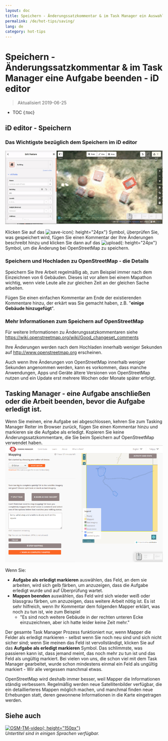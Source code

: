 ```yaml
---
layout: doc
title: Speichern - Änderungssatzkommentar & im Task Manager ein Auswahlfeld beenden - iD editor
permalink: /de/hot-tips/saving/
lang: de
category: hot-tips
---
```


Speichern - Änderungssatzkommentar & im Task Manager eine Aufgabe beenden - iD editor
============

> Aktualisiert 2019-06-25

- TOC
{:toc}

iD editor - Speichern
------------------

### Das Wichtigste bezüglich dem Speichern im iD editor ###

![saving OSM][]


Klicken Sie auf das ![save-icon]{: height="24px"} Symbol, überprüfen Sie, was gespeichert wird, fügen Sie einen Kommentar der Ihre Änderungen beschreibt hinzu und klicken Sie dann auf das ![upload]{: height="24px"} Symbol, um die Änderung bei OpenStreetMap zu speichern.  

### Speichern und Hochladen zu OpenStreetMap - die Details ###

Speichern Sie Ihre Arbeit regelmäßig ab, zum Beispiel immer nach dem Einzeichnen von 6 Gebäuden. Dieses ist vor allem bei einem Mapathon wichtig, wenn viele Leute alle zur gleichen Zeit an der gleichen Sache arbeiten.  

Fügen Sie einen einfachen Kommentar am Ende der existierenden Kommentare hinzu, der erkärt was Sie gemacht haben, z.B. "**einige Gebäude hinzugefügt**".  

### Mehr Informationen zum Speichern auf OpenStreetMap ###

Für weitere Informationen zu Änderungssatzkommentaren siehe <https://wiki.openstreetmap.org/wiki/Good_changeset_comments>  

Ihre Änderungen werden nach dem Hochladen innerhalb weniger Sekunden auf <http://www.openstreetmap.org> erscheinen.  

Auch wenn Ihre Änderungen von OpenStreetMap innerhalb weniger Sekunden angenommen werden, kann es vorkommen, dass manche Anwendungen, Apps und Geräte ältere Versionen von OpenStreetMap nutzen und ein Update erst mehrere Wochen oder Monate später erfolgt.  

Tasking Manager - eine Aufgabe anschließen oder die Arbeit beenden, bevor die Aufgabe erledigt ist.  
-------------------------------------------------------------------

Wenn Sie meinen, eine Aufgabe sei abgeschlossen, kehren Sie zum Tasking Manager Reiter im Browser zurück, fügen Sie einen Kommentar hinzu und markieren sie die Aufgabe als erledigt. Kopieren Sie keine Änderungssatzkommentare, die Sie beim Speichern auf OpenStreetMap verwendet haben.  
![Stop Mapping][]  

Wenn Sie:

- **Aufgabe als erledigt markieren** auswählen, das Feld, an dem sie arbeiten, wird sich gelb färben, um anzuzeigen, dass die Aufgabe erledigt wurde und auf Überprüfung wartet.  
- **Mappen beenden** auswählen, das Feld wird sich wieder weiß oder blassgrau färben, um anzuzeigen, dass weitere Arbeit nötig ist. Es ist sehr hilfreich, wenn Ihr Kommentar dem folgenden Mapper erklärt, was noch zu tun ist, wie zum Beispiel   
    - "Es sind noch weitere Gebäude in der rechten unteren Ecke einzuzeichnen, aber ich hatte leider keine Zeit mehr."  

Der gesamte Task Manager Prozess funktioniert nur, wenn Mapper die Felder als erledigt markieren - selbst wenn Sie noch neu sind und sich nicht sicher sind; wenn Sie meinen das Feld ist vervollständigt, klicken Sie auf das **Aufgabe als erledigt markieren** Symbol. Das schlimmste, was passieren kann ist, dass jemand meint, das noch mehr zu tun ist und das Feld als ungültig markiert. Bei vielen von uns, die schon viel mit dem Task Manager gearbeitet, wurde schon mindestens einmal ein Feld als ungültig markiert -  Wir alle vergessen manchmal etwas.  

OpenStreetMap wird deshalb immer besser, weil Mapper die Informationen ständig verbessern. Regelmäßig werden neue Satellitenbilder verfügbar, die ein detaillierteres Mappen möglich machen, und manchmal finden neue Erhebungen statt, deren gewonnene Informationen in die Karte eingetragen werden.   

Siehe auch  
---------

[![OSM-TM-video]{: height="150px"}](https://www.youtube.com/watch?v=_feTGQXLf_M&list=PLb9506_-6FMHZ3nwn9heri3xjQKrSq1hN&index=9 "Humanitarian OpenStreetMap Team - Tasking Manager Einführungs Videos")  
*Untertitel sind in einigen Sprachen verfügbar.*  



[saving OSM]:/images/hot-tips/saving.gif
[keymon]:/images/hot-tips/keymon.png
[Stop Mapping]:/images/hot-tips/20190625-TM-stop-mapping-800px.png
[id issues icon]: /images/hot-tips/id-issues.png
[warn when mapping]: /images/hot-tips/20190625-warn-when-mapping.png
[id issues]: /images/hot-tips/20190625-id-issues.png
[id issues everywhere]: /images/hot-tips/20190625-id-issues-everywhere.png
[save-icon]: /images/beginner/save-icon.png "Speichersymbol"
[upload]: /images/beginner/upload.png "Hochladen"
[arrow-up]: /images/arrow-up.png
[OSM-TM-video]: /images/hot-tips/OSM-TM-video.png "Humanitarian OpenStreetMap Team - Tasking Manager Einführungs Videos"